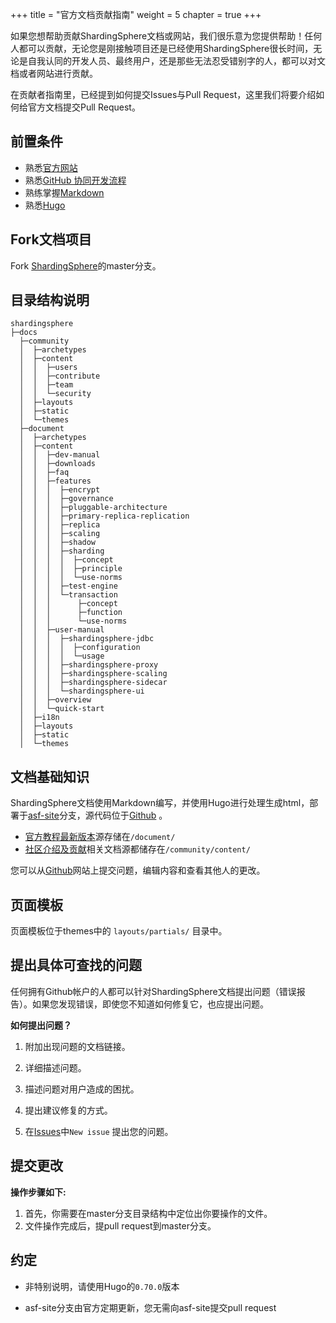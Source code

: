 +++
title = "官方文档贡献指南"
weight = 5
chapter = true
+++

如果您想帮助贡献ShardingSphere文档或网站，我们很乐意为您提供帮助！任何人都可以贡献，无论您是刚接触项目还是已经使用ShardingSphere很长时间，无论是自我认同的开发人员、最终用户，还是那些无法忍受错别字的人，都可以对文档或者网站进行贡献。

在贡献者指南里，已经提到如何提交Issues与Pull Request，这里我们将要介绍如何给官方文档提交Pull Request。

## 前置条件

- 熟悉[官方网站](https://shardingsphere.apache.org/index_zh.html)
- 熟悉[GitHub 协同开发流程](https://help.github.com/cn/github/collaborating-with-issues-and-pull-requests)
- 熟练掌握[Markdown](https://help.github.com/cn/github/writing-on-github/basic-writing-and-formatting-syntax)
- 熟悉[Hugo](https://gohugo.io/)

## Fork文档项目

Fork [ShardingSphere](https://github.com/apache/shardingsphere)的master分支。

## 目录结构说明

```
shardingsphere
├─docs
  ├─community
  │  ├─archetypes
  │  ├─content
  │  │  ├─users
  │  │  ├─contribute
  │  │  ├─team
  │  │  └─security
  │  ├─layouts
  │  ├─static
  │  └─themes
  ├─document
  │  ├─archetypes
  │  ├─content
  │  │  ├─dev-manual
  │  │  ├─downloads
  │  │  ├─faq
  │  │  ├─features
  │  │  │  ├─encrypt
  │  │  │  ├─governance
  │  │  │  ├─pluggable-architecture
  │  │  │  ├─primary-replica-replication
  │  │  │  ├─replica
  │  │  │  ├─scaling
  │  │  │  ├─shadow
  │  │  │  ├─sharding
  │  │  │  │  ├─concept
  │  │  │  │  ├─principle
  │  │  │  │  └─use-norms
  │  │  │  ├─test-engine
  │  │  │  └─transaction
  │  │  │      ├─concept
  │  │  │      ├─function
  │  │  │      └─use-norms
  │  │  ├─user-manual
  │  │  │  ├─shardingsphere-jdbc
  │  │  │  │  ├─configuration
  │  │  │  │  └─usage
  │  │  │  ├─shardingsphere-proxy
  │  │  │  ├─shardingsphere-scaling
  │  │  │  ├─shardingsphere-sidecar
  │  │  │  └─shardingsphere-ui
  │  │  ├─overview
  │  │  └─quick-start
  │  ├─i18n
  │  ├─layouts
  │  ├─static
  │  └─themes
```

## 文档基础知识

ShardingSphere文档使用Markdown编写，并使用Hugo进行处理生成html，部署于[asf-site](https://github.com/apache/shardingsphere-doc/tree/asf-site)分支，源代码位于[Github](https://github.com/apache/shardingsphere/tree/master) 。

- [官方教程最新版本](https://shardingsphere.apache.org/document/current/cn/overview/)源存储在`/document/`
- [社区介绍及贡献](https://shardingsphere.apache.org/community/cn/contribute/)相关文档源都储存在`/community/content/`

您可以从[Github](https://github.com/apache/shardingsphere/issues)网站上提交问题，编辑内容和查看其他人的更改。

## 页面模板

页面模板位于themes中的 `layouts/partials/` 目录中。

## 提出具体可查找的问题

任何拥有Github帐户的人都可以针对ShardingSphere文档提出问题（错误报告）。如果您发现错误，即使您不知道如何修复它，也应提出问题。

**如何提出问题？**

1. 附加出现问题的文档链接。

1. 详细描述问题。

1. 描述问题对用户造成的困扰。

1. 提出建议修复的方式。

1. 在[Issues](https://github.com/apache/shardingsphere/issues)中`New issue` 提出您的问题。

## 提交更改

**操作步骤如下:**

1. 首先，你需要在master分支目录结构中定位出你要操作的文件。
1. 文件操作完成后，提pull request到master分支。

## 约定

- 非特别说明，请使用Hugo的`0.70.0`版本

- asf-site分支由官方定期更新，您无需向asf-site提交pull request
